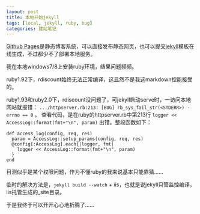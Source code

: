 ```yaml
---
layout: post
title: 本地开始jekyll
tags: [local, jekyll, ruby, bug]
categories: 建站笔记
---
```

[Github Pages][1]是静态博客系统，可以直接发布静态网页，也可以提交[jekyll][2]模板在线生成，不过都少不了部署本地服务。

我在本地windows7/8上安装ruby环境，结果问题频频。

ruby1.92下，rdiscount始终无法正常编译，这显然不是我这markdown控能接受的。

ruby1.93和ruby2.0下，rdiscount没问题了，可jekyll启动serve时，一访问本地网站就报错： `.../httpserver.rb:213: [BUG] rb_sys_fail_str(<STDERR>) - errno == 0` 。
查看代码，是在ruby的httpserver.rb中第213行 `logger << AccessLog::format(fmt+"\n", param)` 出错。整段函数如下：

    def access_log(config, req, res)
      param = AccessLog::setup_params(config, req, res)
      @config[:AccessLog].each{|logger, fmt|
        logger << AccessLog::format(fmt+"\n", param)
      }
    end

目测似乎是某个权限问题，作为不懂ruby的我来说基本只能靠猜……

临时的解决方法是，`jekyll build --watch` + iis，也就是说jekyll只管监控编译，iis托管生成的_site目录。

于是我终于可以开开心心地折腾了……

[1]:http://pages.github.com
[2]:http://jekyllrb.com